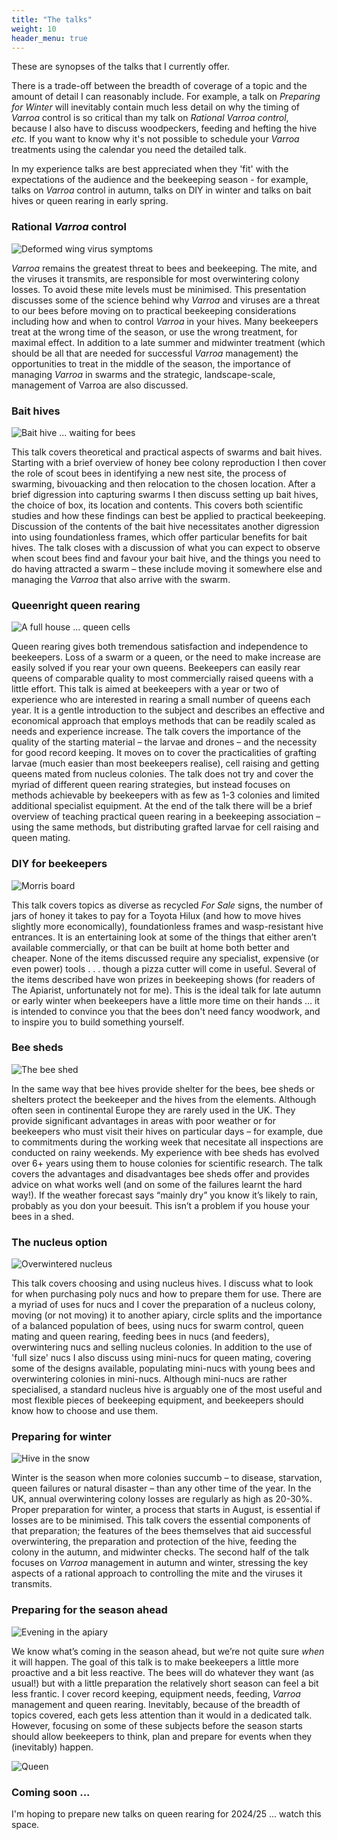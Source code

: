 ```yaml
---
title: "The talks"
weight: 10
header_menu: true
---
```


These are synopses of the talks that I currently offer. 

There is a trade-off between the breadth of coverage of a topic and the amount of detail I can reasonably include. For example, a talk on *Preparing for Winter* will inevitably contain much less detail on why the timing of *Varroa* control is so critical than my talk on *Rational Varroa control*, because I also have to discuss woodpeckers, feeding and hefting the hive *etc.* If you want to know why it's not possible to schedule your *Varroa* treatments using the calendar you need the detailed talk.

In my experience talks are best appreciated when they 'fit' with the expectations of the audience and the beekeeping season - for example, talks on *Varroa* control in autumn, talks on DIY in winter and talks on bait hives or queen rearing in early spring.

### Rational *Varroa* control

![Deformed wing virus symptoms](images/20141008-0017-2.webp)

*Varroa* remains the greatest threat to bees and beekeeping. The mite, and the viruses it transmits, are responsible for most overwintering colony losses. To avoid these mite levels must be minimised. This presentation discusses some of the science behind why *Varroa* and viruses are a threat to our bees before moving on to practical beekeeping considerations including how and when to control *Varroa* in your hives. Many beekeepers treat at the wrong time of the season, or use the wrong treatment, for maximal effect. In addition to a late summer and midwinter treatment (which should be all that are needed for successful *Varroa* management) the opportunities to treat in the middle of the season, the importance of managing *Varroa* in swarms and the strategic, landscape-scale, management of Varroa are also discussed.

### Bait hives

![Bait hive ... waiting for bees](images/130525-161240.webp)

This talk covers theoretical and practical aspects of swarms and bait hives. Starting with a brief overview of honey bee colony reproduction I then cover the role of scout bees in identifying a new nest site, the process of swarming, bivouacking and then relocation to the chosen location. After a brief digression into capturing swarms I then discuss setting up bait hives, the choice of box, its location and contents. This covers both scientific studies and how these findings can best be applied to practical beekeeping. Discussion of the contents of the bait hive necessitates another digression into using foundationless frames, which offer particular benefits for bait hives. The talk closes with a discussion of what you can expect to observe when scout bees find and favour your bait hive, and the things you need to do having attracted a swarm – these include moving it somewhere else and managing the *Varroa* that also arrive with the swarm.

### Queenright queen rearing

![A full house ... queen cells](images/20140521-0005.webp)

Queen rearing gives both tremendous satisfaction and independence to beekeepers. Loss of a swarm or a queen, or the need to make increase are easily solved if you rear your own queens. Beekeepers can easily rear queens of comparable quality to most commercially raised queens with a little effort. This talk is aimed at beekeepers with a year or two of experience who are interested in rearing a small number of queens each year. It is a gentle introduction to the subject and describes an effective and economical approach that employs methods that can be readily scaled as needs and experience increase. The talk covers the importance of the quality of the starting material – the larvae and drones – and the necessity for good record keeping. It moves on to cover the practicalities of grafting larvae (much easier than most beekeepers realise), cell raising and getting queens mated from nucleus colonies. The talk does not try and cover the myriad of different queen rearing strategies, but instead focuses on methods achievable by beekeepers with as few as 1-3 colonies and limited additional specialist equipment. At the end of the talk there will be a brief overview of teaching practical queen rearing in a beekeeping association – using the same methods, but distributing grafted larvae for cell raising and queen mating.

### DIY for beekeepers

![Morris board](images/210117-05.webp)

This talk covers topics as diverse as recycled *For Sale* signs, the number of jars of honey it takes to pay for a Toyota Hilux (and how to move hives slightly more economically), foundationless frames and wasp-resistant hive entrances. It is an entertaining look at some of the things that either aren’t available commercially, or that can be built at home both better and cheaper. None of the items discussed require any specialist, expensive (or even power) tools . . . though a pizza cutter will come in useful. Several of the items described have won prizes in beekeeping shows (for readers of The Apiarist, unfortunately not for me). This is the ideal talk for late autumn or early winter when beekeepers have a little more time on their hands ... it is intended to convince you that the bees don't need fancy woodwork, and to inspire you to build something yourself.

### Bee sheds

![The bee shed](images/180628-020.webp)

In the same way that bee hives provide shelter for the bees, bee sheds or shelters protect the beekeeper and the hives from the elements. Although often seen in continental Europe they are rarely used in the UK. They provide significant advantages in areas with poor weather or for beekeepers who must visit their hives on particular days – for example, due to commitments during the working week that necesitate all inspections are conducted on rainy weekends. My experience with bee sheds has evolved over 6+ years using them to house colonies for scientific research. The talk covers the advantages and disadvantages bee sheds offer and provides advice on what works well (and on some of the failures learnt the hard way!). If the weather forecast says “mainly dry” you know it’s likely to rain, probably as you don your beesuit. This isn’t a problem if you house your bees in a shed.

### The nucleus option

![Overwintered nucleus](images/190422-004.webp)

This talk covers choosing and using nucleus hives. I discuss what to look for when purchasing poly nucs and how to prepare them for use. There are a myriad of uses for nucs and I cover the preparation of a nucleus colony, moving (or not moving) it to another apiary, circle splits and the importance of a balanced population of bees, using nucs for swarm control, queen mating and queen rearing, feeding bees in nucs (and feeders), overwintering nucs and selling nucleus colonies. In addition to the use of 'full size' nucs I also discuss using mini-nucs for queen mating, covering some of the designs available, populating mini-nucs with young bees and overwintering colonies in mini-nucs. Although mini-nucs are rather specialised, a standard nucleus hive is arguably one of the most useful and most flexible pieces of beekeeping equipment, and beekeepers should know how to choose and use them.

### Preparing for winter

![Hive in the snow](images/210124-10.webp)

Winter is the season when more colonies succumb – to disease, starvation, queen failures or natural disaster – than any other time of the year. In the UK, annual overwintering colony losses are regularly as high as 20-30%. Proper preparation for winter, a process that starts in August, is essential if losses are to be minimised. This talk covers the essential components of that preparation; the features of the bees themselves that aid successful overwintering, the preparation and protection of the hive, feeding the colony in the autumn, and midwinter checks. The second half of the talk focuses on *Varroa* management in autumn and winter, stressing the key aspects of a rational approach to controlling the mite and the viruses it transmits. 

### Preparing for the season ahead

![Evening in the apiary](images/160818-23.webp)

We know what’s coming in the season ahead, but we’re not quite sure *when* it will happen. The goal of this talk is to make beekeepers a little more proactive and a bit less reactive. The bees will do whatever they want (as usual!) but with a little preparation the relatively short season can feel a bit less frantic. I cover record keeping, equipment needs, feeding, *Varroa* management and queen rearing. Inevitably, because of the breadth of topics covered, each gets less attention than it would in a dedicated talk. However, focusing on some of these subjects before the season starts should allow beekeepers to think, plan and prepare for events when they (inevitably) happen.

![Queen](images/headers/170506-04.webp)

### Coming soon ...

I'm hoping to prepare new talks on queen rearing for 2024/25 ... watch this space.